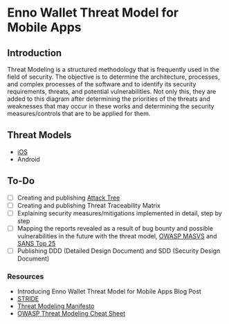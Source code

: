 # Enno Wallet Threat Model for Mobile Apps

## Introduction

Threat Modeling is a structured methodology that is frequently used in the field of security. The objective is to determine the architecture, processes, and complex processes of the software and to identify its security requirements, threats, and potential vulnerabilities. Not only this, they are added to this diagram after determining the priorities of the threats and weaknesses that may occur in these works and determining the security measures/controls that are to be applied for them.

## Threat Models

- [iOS](https://github.com/Enno-Wallet-Enno-Cash/security-public/tree/main/threat-model/iOS)
- Android

## To-Do

- [ ] Creating and publishing [Attack Tree](https://en.wikipedia.org/wiki/Attack_tree)
- [ ] Creating and publishing Threat Traceability Matrix
- [ ] Explaining security measures/mitigations implemented in detail, step by step
- [ ] Mapping the reports revealed as a result of bug bounty and possible vulnerabilities in the future with the threat model, [OWASP MASVS](https://github.com/OWASP/owasp-masvs) and [SANS Top 25](https://www.sans.org/top25-software-errors/)
- [ ] Publishing DDD (Detailed Design Document) and SDD (Security Design Document)

### Resources

- Introducing Enno Wallet Threat Model for Mobile Apps Blog Post
- [STRIDE](https://en.wikipedia.org/wiki/STRIDE_(security))
- [Threat Modeling Manifesto](https://www.threatmodelingmanifesto.org)
- [OWASP Threat Modeling Cheat Sheet](https://cheatsheetseries.owasp.org/cheatsheets/Threat_Modeling_Cheat_Sheet.html)

